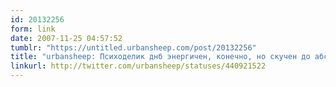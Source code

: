 ```yaml
---
id: 20132256
form: link
date: 2007-11-25 04:57:52
tumblr: "https://untitled.urbansheep.com/post/20132256"
title: "urbansheep: Психоделик днб энергичен, конечно, но скучен до абсурда... Слушать не интересно. Приходится жить в режиме исследователя-культуролога."
linkurl: http://twitter.com/urbansheep/statuses/440921522
---
```


